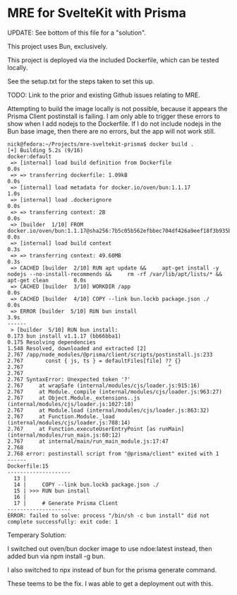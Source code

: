 # MRE for SvelteKit with Prisma

UPDATE: See bottom of this file for a "solution".

This project uses Bun, exclusively.

This project is deployed via the included Dockerfile, which can be tested locally.

See the setup.txt for the steps taken to set this up.

TODO: Link to the prior and existing Github issues relating to MRE.

Attempting to build the image locally is not possible, because it appears the Prisma Client postinstall is failing. I am only able to trigger these errors to show when I add nodejs to the Dockerfile. If I do not include nodejs in the Bun base image, then there are no errors, but the app will not work still.

```text
nick@fedora:~/Projects/mre-sveltekit-prisma$ docker build .
[+] Building 5.2s (9/16)                                                                                                                                docker:default
 => [internal] load build definition from Dockerfile                                                                                                              0.0s
 => => transferring dockerfile: 1.09kB                                                                                                                            0.0s
 => [internal] load metadata for docker.io/oven/bun:1.1.17                                                                                                        1.0s
 => [internal] load .dockerignore                                                                                                                                 0.0s
 => => transferring context: 2B                                                                                                                                   0.0s
 => [builder  1/10] FROM docker.io/oven/bun:1.1.17@sha256:7b5c05b562efbbec704df426a9eef18f3b935bdc868678895a935bf120bda062                                        0.0s
 => [internal] load build context                                                                                                                                 0.3s
 => => transferring context: 49.60MB                                                                                                                              0.3s
 => CACHED [builder  2/10] RUN apt update &&     apt-get install -y nodejs --no-install-recommends &&     rm -rf /var/lib/apt/lists/* &&     apt-get clean        0.0s
 => CACHED [builder  3/10] WORKDIR /app                                                                                                                           0.0s
 => CACHED [builder  4/10] COPY --link bun.lockb package.json ./                                                                                                  0.0s
 => ERROR [builder  5/10] RUN bun install                                                                                                                         3.9s
------                                                                                                                                                                 
 > [builder  5/10] RUN bun install:                                                                                                                                    
0.173 bun install v1.1.17 (bb66bba1)                                                                                                                                   
0.175 Resolving dependencies                                                                                                                                           
1.548 Resolved, downloaded and extracted [2]                                                                                                                           
2.767 /app/node_modules/@prisma/client/scripts/postinstall.js:233                                                                                                      
2.767       const { js, ts } = defaultFiles[file] ?? {}
2.767                                              ^
2.767 
2.767 SyntaxError: Unexpected token '?'
2.767     at wrapSafe (internal/modules/cjs/loader.js:915:16)
2.767     at Module._compile (internal/modules/cjs/loader.js:963:27)
2.767     at Object.Module._extensions..js (internal/modules/cjs/loader.js:1027:10)
2.767     at Module.load (internal/modules/cjs/loader.js:863:32)
2.767     at Function.Module._load (internal/modules/cjs/loader.js:708:14)
2.767     at Function.executeUserEntryPoint [as runMain] (internal/modules/run_main.js:60:12)
2.767     at internal/main/run_main_module.js:17:47
2.768 
2.768 error: postinstall script from "@prisma/client" exited with 1
------
Dockerfile:15
--------------------
  13 |     
  14 |     COPY --link bun.lockb package.json ./
  15 | >>> RUN bun install
  16 |     
  17 |     # Generate Prisma Client
--------------------
ERROR: failed to solve: process "/bin/sh -c bun install" did not complete successfully: exit code: 1
```


Temperary Solution:

I switched out oven/bun docker image to use ndoe:latest instead, then added bun via npm install -g bun.

I also switched to npx instead of bun for the prisma generate command.

These teems to be the fix. I was able to get a deployment out with this.